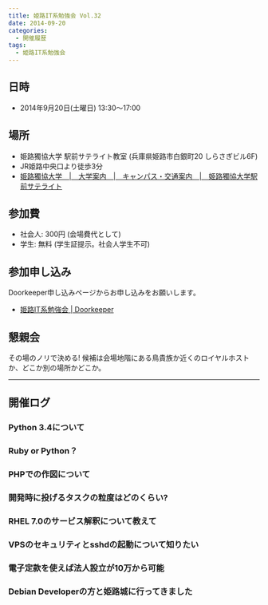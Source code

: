 ```yaml
---
title: 姫路IT系勉強会 Vol.32
date: 2014-09-20
categories:
  - 開催履歴
tags:
  - 姫路IT系勉強会
---
```


## 日時

- 2014年9月20日(土曜日) 13:30～17:00

## 場所

- 姫路獨協大学 駅前サテライト教室 (兵庫県姫路市白銀町20 しらさぎビル6F)
- JR姫路中央口より徒歩3分
- [姫路獨協大学　|　大学案内　|　キャンパス・交通案内　|　姫路獨協大学駅前サテライト](http://www.himeji-du.ac.jp/access/satellite/)

## 参加費

- 社会人: 300円 (会場費代として)
- 学生: 無料 (学生証提示。社会人学生不可)

## 参加申し込み

Doorkeeper申し込みページからお申し込みをお願いします。

- [姫路IT系勉強会 | Doorkeeper](http://histudy.doorkeeper.jp/)

## 懇親会

その場のノリで決める!
候補は会場地階にある鳥貴族か近くのロイヤルホストか、どこか別の場所かどこか。

------------------------------------------------------------------------

## 開催ログ

### Python 3.4について

### Ruby or Python？

### PHPでの作図について

### 開発時に投げるタスクの粒度はどのくらい?

### RHEL 7.0のサービス解釈について教えて

### VPSのセキュリティとsshdの起動について知りたい

### 電子定款を使えば法人設立が10万から可能

### Debian Developerの方と姫路城に行ってきました
